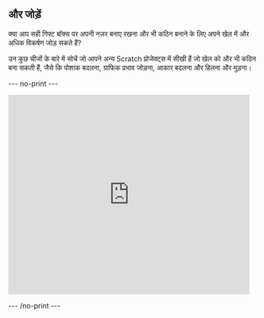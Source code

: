 ## और जोड़ें

क्या आप सही गिफ्ट बॉक्स पर अपनी नज़र बनाए रखना और भी कठिन बनाने के लिए अपने खेल में और अधिक विकर्षण जोड़ सकते हैं?

उन कुछ चीजों के बारे में सोचें जो आपने अन्य Scratch प्रोजेक्ट्स में सीखी हैं जो खेल को और भी कठिन बना सकती हैं, जैसे कि पोशाक बदलना, ग्राफिक प्रभाव जोड़ना, आकार बदलना और हिलना और मुड़ना।

--- no-print ---

<div class="scratch-preview">
<iframe src="https://scratch.mit.edu/projects/405012286/embed" allowtransparency="true" width="485" height="402" frameborder="0" scrolling="no" allowfullscreen></iframe>
</div>

--- /no-print ---

